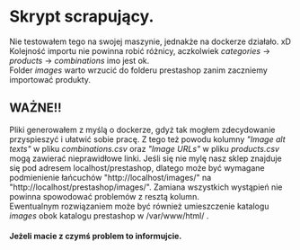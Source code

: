 # Skrypt scrapujący.
Nie testowałem tego na swojej maszynie, jednakże na dockerze działało. xD <br>
Kolejność importu nie powinna robić różnicy, aczkolwiek *categories* -> *products* -> *combinations* imo jest ok. <br>
Folder *images* warto wrzucić do folderu prestashop zanim zaczniemy importować produkty. 

## WAŻNE!!
Pliki generowałem z myślą o dockerze, gdyż tak mogłem zdecydowanie przyspieszyć i ułatwić sobie pracę. Z tego też powodu kolumny *"Image alt texts"* w pliku *combinations.csv*
oraz *"Image URLs"* w pliku *products.csv* mogą zawierać nieprawidłowe linki. Jeśli się nie mylę nasz sklep znajduje się pod adresem localhost/prestashop, dlatego może być wymagane 
podmienienie łańcuchów "http://localhost/images/" na "http://localhost/prestashop/images/". Zamiana wszystkich wystąpień nie powinna spowodować problemów z resztą kolumn. <br>
Ewentualnym rozwiązaniem może być również umieszczenie katalogu *images* obok katalogu prestashop w /var/www/html/ .

#### Jeżeli macie z czymś problem to informujcie.
